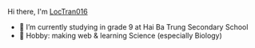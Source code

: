 Hi there, I'm [LocTran016](https://loctran016.netlify.app)

- 🔭 I’m currently studying in grade 9 at Hai Ba Trung Secondary School
- 🏓 Hobby: making web & learning Science (especially Biology)
